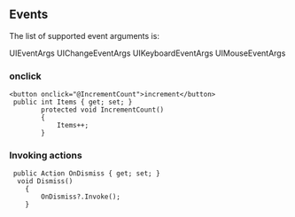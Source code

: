 ## Events

The list of supported event arguments is:

UIEventArgs
UIChangeEventArgs
UIKeyboardEventArgs
UIMouseEventArgs

### onclick
```
<button onclick="@IncrementCount">increment</button>
 public int Items { get; set; }
        protected void IncrementCount()
        {
            Items++;
        }
```       
### Invoking actions
```
 public Action OnDismiss { get; set; }
  void Dismiss()
    {        
        OnDismiss?.Invoke();     
    }
